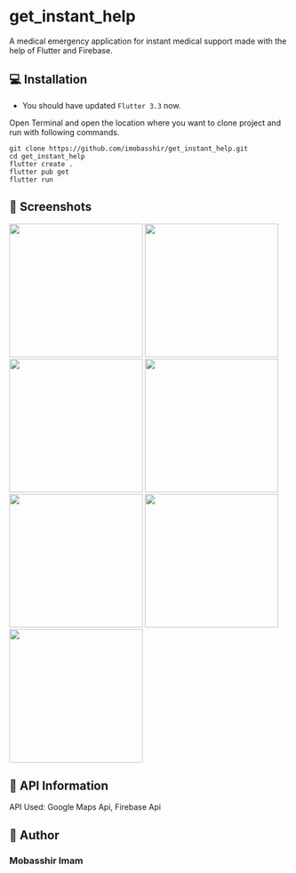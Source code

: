 # get_instant_help

A medical emergency application for instant medical support made with the help of Flutter and Firebase.

## 💻 Installation

- You should have updated `Flutter 3.3` now.

Open Terminal and open the location where you want to clone project and run with following commands.

```
git clone https://github.com/imobasshir/get_instant_help.git
cd get_instant_help
flutter create .
flutter pub get
flutter run
```

## 📱 Screenshots
<img src="https://user-images.githubusercontent.com/62945306/207619484-d010af1f-9f6e-4fcc-93cd-fe556080ee84.jpeg" width=240> <img src="https://user-images.githubusercontent.com/62945306/207619559-b181b4e4-c04d-4368-9b1f-a02fd44e9507.jpeg" width=240> <img src="https://user-images.githubusercontent.com/62945306/207619756-27a9a4b5-7f33-4709-80f8-9ad916bc50fd.jpeg" width=240> <img src="https://user-images.githubusercontent.com/62945306/207619603-1faaa2f5-9a86-4d81-889d-157801944aea.jpeg" width=240> <img src="https://user-images.githubusercontent.com/62945306/207619620-7ea78186-b218-4d20-8696-f5734fd1937c.jpeg" width=240> <img src="https://user-images.githubusercontent.com/62945306/207619454-6fdf6c8b-c047-4f09-9fc1-136628181d52.jpeg" width=240> <img src="https://user-images.githubusercontent.com/62945306/207619732-d4d958d6-8add-4798-8930-73358b0493ef.jpeg" width=240>

## 🔗 API Information

API Used: Google Maps Api, Firebase Api

## 🧑 Author

### Mobasshir Imam

